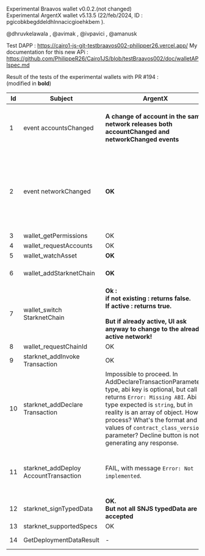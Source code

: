 Experimental Braavos wallet v0.0.2.(not changed)  
Experimental ArgentX wallet v5.13.5 (22/feb/2024, ID : pgicobkbegddeldhlnnacicgioehkbem ).

@dhruvkelawala , @avimak , @ivpavici , @amanusk

Test DAPP :  https://cairo1-js-git-testbraavos002-philipper26.vercel.app/
My documentation for this new APi : https://github.com/PhilippeR26/Cairo1JS/blob/testBraavos002/doc/walletAPIspec.md

Result of the tests of the experimental wallets with PR #194 :  
(modified in **bold**)

| Id |Subject| ArgentX | Braavos| Comment|
|--|--|--|--|--|
|1|event accountsChanged| <b>A change of account in the same network releases both accountChanged and networkChanged events </b>|Unexpected release at each new block. |<b>Preferable to not have networkChanged events when only the account is changed </b>|
|2|event networkChanged | <b>OK</b>|OK|<b>both accountChanged and networkChanged events when change of network. Here it's logical to have this behavior</b>|
|3|wallet_getPermissions| OK|OK||
|4|wallet_requestAccounts|OK|OK||
|5|wallet_watchAsset|<b>OK</b>|OK||
|6|wallet_addStarknetChain|<b>OK</b>|Not implemented|preferable : returns `true` if already added|
|7|wallet_switch StarknetChain|<b>Ok :<br> if not existing : returns false. <br>If active : returns true.<br><br> But if already active, UI ask anyway to change to the already active network!</b>|Not implemented||
|8|wallet_requestChainId|OK|OK||
|9|starknet_addInvoke Transaction|OK|OK||
|10|starknet_addDeclare Transaction|Impossible to proceed. In AddDeclareTransactionParameters type, abi key is optional, but call returns `Error: Missing ABI`. Abi type expected is `string`, but in reality is an array of object. How to process? What's the format and values of `contract_class_version` parameter? Decline button is not generating any response. |Wallet window opened, but do not proceed.|One example of a valid request seems necessary.|
|11|starknet_addDeploy AccountTransaction|FAIL, with message `Error: Not implemented`.|OK. <br />But do not deploy at the pre-calculated address|Braavos uses the current account to fund automatically the account deployment.|
|12|starknet_signTypedData|<b>OK.<br>But not all SNJS typedData are accepted</b>|OK.<br/>Raw format display||
|13|starknet_supportedSpecs|OK|OK||
|14|GetDeploymentDataResult|-|-|What is it? How does it work?|

